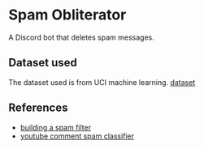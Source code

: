 # Spam Obliterator

A Discord bot that deletes spam messages.

## Dataset used

The dataset used is from UCI machine learning.
    [dataset](http://www.dt.fee.unicamp.br/~tiago/smsspamcollection/)

## References

- [building a spam filter](https://www.youtube.com/watch?v=VQZxLPEdIpE)
- [youtube comment spam classifier](https://github.com/Savjee/yt-spam-classifier/blob/master/03-tensorflow-training/Main.ipynb)
